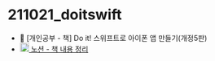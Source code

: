 # 211021_doitswift
- 📘 [개인공부 - 책] Do it! 스위프트로 아이폰 앱 만들기(개정5판)
- [<img src="https://s3.us-west-2.amazonaws.com/secure.notion-static.com/e746d53d-2b1f-4817-b5d6-ac1d4a82acb0/notion.svg?X-Amz-Algorithm=AWS4-HMAC-SHA256&X-Amz-Credential=AKIAT73L2G45O3KS52Y5%2F20211007%2Fus-west-2%2Fs3%2Faws4_request&X-Amz-Date=20211007T155816Z&X-Amz-Expires=86400&X-Amz-Signature=c33f81e9d7a943867e4ea9781abfb0cd2be9225ce1a91d4ada39626b343a03d7&X-Amz-SignedHeaders=host&response-content-disposition=filename%20%3D%22notion.svg%22" width=18px/> 노션 - 책 내용 정리](https://jhcode.notion.site/211021-Do-it-61bd728e25e04d3e917e6f620b02805d)
